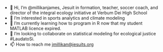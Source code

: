 - 👋 Hi, I’m @millikanjames, Jesuit in formation, teacher, soccer coach, and director of the integral ecology initiative at Verbum Dei High School
- 👀 I’m interested in sports analytics and climate modeling
- 🌱 I’m currently learning how to program in R now that my student MATLAB licence expired.
- 💞️ I’m looking to collaborate on statistical modeling for ecological justice #LaudatoSi.
- 📫 How to reach me jmillikan@jesuits.org

<!---
millikanjames/millikanjames is a ✨ special ✨ repository because its `README.md` (this file) appears on your GitHub profile.
You can click the Preview link to take a look at your changes.
--->
